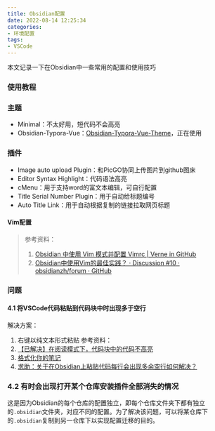 ```yaml
---
title: Obsidian配置
date: 2022-08-14 12:25:34
categories:
- 环境配置
tags:
- VSCode
---
```


本文记录一下在Obsidian中一些常用的配置和使用技巧
<!--more-->
### 使用教程

### 主题
- Minimal：不太好用，短代码不会高亮
- Obsidian-Typora-Vue：[Obsidian-Typora-Vue-Theme](https://github.com/ZekunC/Obsidian-Typora-Vue-Theme)，正在使用
### 插件
- Image auto upload Plugin：和PicGO协同上传图片到github图床
- Editor Syntax Highlight：代码语法高亮
- cMenu：用于支持word的富文本编辑，可自行配置
- Title Serial Number Plugin：用于自动给标题编号
- Auto Title Link：用于自动根据复制的链接拉取网页标题
#### Vim配置
> 参考资料：
> 1. [Obsidian 中使用 Vim 模式并配置 Vimrc | Verne in GitHub](https://einverne.github.io/post/2022/07/obsidian-vim-and-vimrc.html)
> 2. [Obsidian中使用Vim的最佳实践？ · Discussion #10 · obsidianzh/forum · GitHub](https://github.com/obsidianzh/forum/discussions/10)
### 问题
#### 4.1 将VSCode代码粘贴到代码块中时出现多于空行
解决方案：
1. 右键以纯文本形式粘贴
参考资料：
1.  [【已解决】在阅读模式下，代码块中的代码不高亮](https://forum-zh.obsidian.md/t/topic/7496)
2. [格式化你的笔记](https://publish.obsidian.md/help-zh/%E4%BD%BF%E7%94%A8%E6%8C%87%E5%8D%97/%E6%A0%BC%E5%BC%8F%E5%8C%96%E4%BD%A0%E7%9A%84%E7%AC%94%E8%AE%B0)
3. [求助：关于在Obsidian上粘贴代码每行会出现多余空行如何解决？](https://forum-zh.obsidian.md/t/topic/7432)
### 4.2 有时会出现打开某个仓库安装插件全部消失的情况
这是因为Obsidian的每个仓库的配置独立，即每个仓库文件夹下都有独立的`.obsidian`文件夹，对应不同的配置。为了解决该问题，可以将某仓库下的`.obsidian`复制到另一仓库下以实现配置迁移的目的。